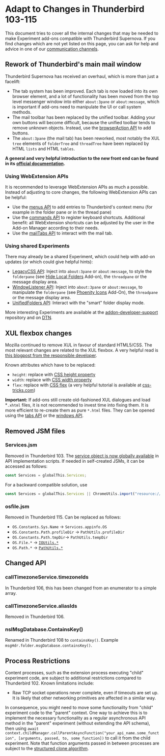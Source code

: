 # Adapt to Changes in Thunderbird 103-115

This document tries to cover all the internal changes that may be needed to make Experiment add-ons compatible with Thunderbird Supernova. If you find changes which are not yet listed on this page, you can ask for help and advice in one of our [communication channels](https://developer.thunderbird.net/add-ons/community).

## Rework of Thunderbird's main mail window

Thunderbird Supernova has received an overhaul, which is more than just a facelift:

* The tab system has been improved. Each tab is now loaded into its own browser element, and a lot of functionality has been moved from the top level messenger window into either `about:3pane` or `about:message`, which is important if add-ons need to manipulate the UI or call system methods.&#x20;
* The mail toolbar has been replaced by the unified toolbar. Adding your own buttons will become difficult, because the unified toolbar tends to remove unknown objects. Instead, use the [browserAction API](https://webextension-api.thunderbird.net/en/latest/browserAction.html) to add buttons.
* The `about:3pane` (the mail tab) has been reworked, most notably the XUL `tree` elements of `folderTree` and `threadTree` have been replaced by HTML `lists` and HTML `tables`.&#x20;

**A general and very helpful introduction to the new front end can be found in its** [**official documentation**](https://developer.thunderbird.net/thunderbird-development/codebase-overview/mail-front-end)**.**

### Using WebExtension APIs

It is recommended to leverage WebExtension APIs as much a possible. Instead of adjusting to core changes, the following WebExtension APIs can be helpful:

* Use the [menus API](https://webextension-api.thunderbird.net/en/latest/menus.html) to add entries to Thunderbird's context menu (for example in the folder pane or in the thread pane)
* Use the [commands API](https://webextension-api.thunderbird.net/en/latest/commands.html) to register keyboard shortcuts. Additional benefit: all WebExtension shortcuts can be adjusted by the user in the Add-on Manager according to their needs.
* Use the [mailTabs API](https://webextension-api.thunderbird.net/en/latest/mailTabs.html) to interact with the mail tab.

### Using shared Experiments

There may already be a shared Experiment, which could help with add-on updates (or which could give helpful hints):

* [LegacyCSS API](https://github.com/thundernest/addon-developer-support/tree/master/auxiliary-apis/LegacyCSS): Inject into `about:3pane` or `about:message`, to style the `folderpane` (see [Hide Local Folders](https://addons.thunderbird.net/addon/hide-local-folders-for-tb78/versions/?page=1#version-3.0.1) Add-on), the `threadpane` or the message display area.
* [WindowListener API](https://github.com/thundernest/addon-developer-support/tree/master/wrapper-apis/WindowListener): Inject into `about:3pane` or `about:message`, to manipulate the `folderpane` (see [Phoenity Icons](https://addons.thunderbird.net/addon/phoenity-icons/versions/?page=1#version-3.9) Add-On), the `threadpane` or the message display area.
* [UnifiedFolders API](https://github.com/thundernest/addon-developer-support/tree/master/auxiliary-apis/UnifiedFolders): Interact with the "smart" folder display mode.

More interesting Experiments are available at the [addon-developer-support](https://github.com/thundernest/addon-developer-support/tree/master/auxiliary-apis) repository and on [DTN](https://developer.thunderbird.net/add-ons/mailextensions#sharing-experiment-apis).

## XUL flexbox changes

Mozilla continued to remove XUL in favour of standard HTML5/CSS. The most relevant changes are related to the XUL flexbox. A very helpful read is [this blogpost from the responsible developer](https://crisal.io/words/2023/03/30/xul-layout-is-gone.html).

Known attributes which have to be replaced:

* `height`: replace with [CSS height property](https://developer.mozilla.org/en-US/docs/Web/CSS/height)
* `width`: replace with [CSS width property](https://developer.mozilla.org/en-US/docs/Web/CSS/width)
* `flex`: replace with [CSS flex](https://developer.mozilla.org/en-US/docs/Web/CSS/flex) (a very helpful tutorial is available at [css-tricks.com](https://css-tricks.com/snippets/css/a-guide-to-flexbox/))

**Important:** If add-ons still create old-fashioned XUL dialogues and load \*`.xhtml` files, it is not recommended to invest time into fixing them. It is more efficient to re-create them as pure `*.html` files. They can be opened using the [tabs API](https://webextension-api.thunderbird.net/en/latest/tabs.html) or the [windows API](https://webextension-api.thunderbird.net/en/latest/windows.html).

## Removed JSM files

### Services.jsm

Removed in Thunderbird 103. The [service object is now globally available](https://firefox-source-docs.mozilla.org/toolkit/components/extensions/webextensions/basics.html#globals-available-in-the-api-scripts-global) in API implementation scripts. If needed in self-created JSMs, it can be accessed as follows:

```javascript
const Services = globalThis.Services;
```

For a backward compatible solution, use

```javascript
const Services = globalThis.Services || ChromeUtils.import("resource://gre/modules/Services.jsm").Services;
```

### osfile.jsm

Removed in Thunderbird 115. Can be replaced as follows:

* `OS.Constants.Sys.Name` -> `Services.appinfo.OS`
* `OS.Constants.Path.profileDir` -> `PathUtils.profileDir`
* `OS.Constants.Path.tmpDir`-> `PathUtils.tempDir`
* `OS.File.*` -> [`IOUtils.*`](https://searchfox.org/comm-central/source/mozilla/dom/chrome-webidl/IOUtils.webidl)&#x20;
* `OS.Path.*` -> [`PathUtils.*`](https://searchfox.org/comm-central/source/mozilla/dom/chrome-webidl/PathUtils.webidl)

## Changed API

### calITimezoneService.timezoneIds

In Thunderbird 106, this has been changed from an enumerator to a simple array.

### callTimezoneService.aliasIds

Removed in Thunderbird 106.

### nsIMsgDatabase.ContainsKey()

Renamed in Thunderbird 108 to `containsKey()`. Example `msgHdr.folder.msgDatabase.containsKey()`.

## Process Restrictions

Content processes, such as the extension process executing "child" experiment code, are subject to additional restrictions compared to Thunderbird 102. Known limitations include:

* Raw TCP socket operations never complete, even if timeouts are set up. It is likely that other networking primitives are affected in a similar way.

In consequence, you might need to move some functionality from "child" experiment code to the "parent" context. One way to achieve this is to implement the necessary functionality as a regular asynchronous API method in the "parent" experiment (without extending the API schema), then using `await context.childManager.callParentAsyncFunction("your_api_name.some_function", [arguments, passed, to, some_function])` to call it from the child experiment. Note that function arguments passed in between processes are subject to the [structured clone algorithm](https://developer.mozilla.org/en-US/docs/Web/API/Web\_Workers\_API/Structured\_clone\_algorithm).
